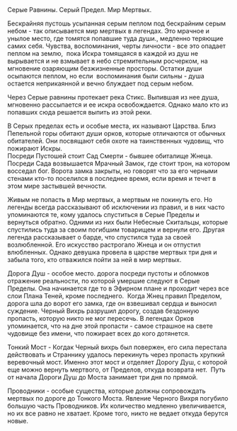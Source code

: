 ## 

Серые Равнины. Серый Предел. Мир Мертвых.

Бескрайняя пустошь усыпанная серым пеплом под бескрайним серым небом - так описывается мир мертвых в легендах. Это мрачное и унылое место, где томятся попавшие туда души., медленно теряющие самих себя. Чувства, воспоминания, черты личности - все это опадает пеплом на землю,  пока Искра томящаяся в каждой из душ не вырывается и не взмывает в небо стремительным росчерком, на мгновение озаряющим безжизненные просторы. Остатки души осыпаются пеплом, но если  воспоминания были сильны - душа остается неприкаянной и вечно блуждает под серым небом. 

Через Серые равнины протекает река Стикс. Выпившая из нее душа, мгновенно рассыпается и ее искра освобождается. Однако мало кто из попавших сюда решается выпить из этой реки.

В Серых пределах есть и особые места, их называют Царства. Близ Пепельной горы обитают души орков, которые отличаются от обычных обитателей. Они посвящают себя охоте на таинственных чудовищ, что пожирают Искры.  
Посреди Пустошей стоит Сад Смерти - бывшее обиталище Жнеца. Посреди Сада возвышается Мрачный Замок, где стоит трон, на котором восседал бог. Ворота замка закрыты, но говорят что за его черными стенами кто-то поселился в последнее время, если время и течет в этом мире застывшей вечности.

Живым не попасть в Мир мертвых, а мертвым не покинуть его. Но легенды всегда рассказывают об исключении из правил, и в них часто упоминаются те, кому удалось спуститься в Серые Пределы и вернуться обратно. Одними из них были Небесные Скитальцы, которые спустились туда за своим погибшим товарищем и вернули его. Другая легенда рассказывает о барде, что спустился туда за своей возлюбленной. Его искусство растрогало Жнеца и он отпустил влюбленных. Однако девушка провела в царстве мертвых три дня и забыла того, кто отважился пойти за ней в мир мертвых. 

Дорога Душ - особое место. дорога посреди пустоты и обломков отражение реальности, по которой умершие следуют в Серые Пределы. Она начинается где то в Эфирном плане и проходит через все слои Плана Теней, кроме последнего.  Когда Жнец правил Пределом, дорога шла до ворот его замка, где он взвешивал сердца и выносил суждение. Черный Вихрь разрушил дорогу, создав бездонную пропасть, которую никто не мог пересечь. В легендах Орков упоминается, что на дне этой пропасти - самое страшное на свете чудовище без имени, что пожирает всех до кого дотянется. 

Тонкий Мост - Когдак Черный вихрь был повержен, его сила перестала действовать и Страннику удалось перекинуть через пропасть хрупкий веревочный мост. Именно этот мост и отделяет Дорогу Душ, с которой еще можно вернуть мертвого, от Пределов, откуда возврата нет.  Путь от начала Дороги Душ до Моста занимает три дня по прямой.     

Проводники - особые существа, которые должны сопровождать мертвых по дороге до Тонкого Моста. Явление Черного Вихря погубило большую часть Проводников. Их количество медленно увеличивается, но их все равно не хватает. Кроме того, никто не ведает откуда берутся новые.